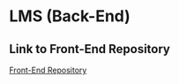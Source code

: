 # LMS (Back-End)
## Link to Front-End Repository
[Front-End Repository](https://github.com/yusufhj/002LMS_front-end)